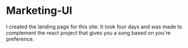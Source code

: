 # Marketing-UI
I created the landing page for this site. It took four days and was made to complement the react project that gives you a song based on you're preference.
